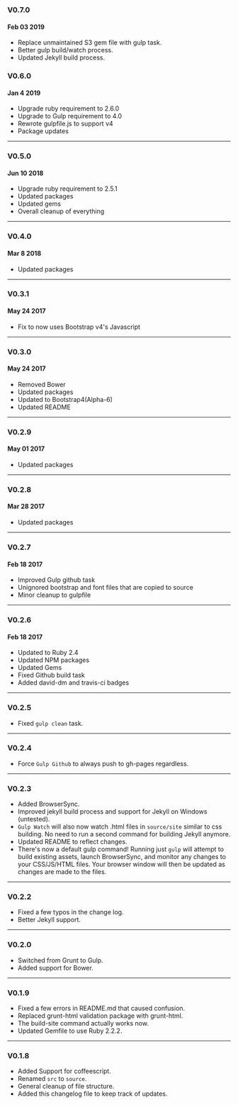 ### V0.7.0
#### Feb 03 2019
* Replace unmaintained S3 gem file with gulp task.
* Better gulp build/watch process.
* Updated Jekyll build process.

### V0.6.0
#### Jan 4 2019
* Upgrade ruby requirement to 2.6.0
* Upgrade to Gulp requirement to 4.0
* Rewrote gulpfile.js to support v4
* Package updates
---
### V0.5.0
#### Jun 10 2018
* Upgrade ruby requirement to 2.5.1
* Updated packages
* Updated gems
* Overall cleanup of everything
---
### V0.4.0
#### Mar 8 2018
* Updated packages
---
### V0.3.1
#### May 24 2017
* Fix to now uses Bootstrap v4's Javascript
---
### V0.3.0
#### May 24 2017
* Removed Bower
* Updated packages
* Updated to Bootstrap4(Alpha-6)
* Updated README
---
### V0.2.9
#### May 01 2017
* Updated packages
---
### V0.2.8
#### Mar 28 2017
* Updated packages
---
### V0.2.7
#### Feb 18 2017
* Improved Gulp github task
* Unignored bootstrap and font files that are copied to source
* Minor cleanup to gulpfile
---
### V0.2.6
#### Feb 18 2017
* Updated to Ruby 2.4
* Updated NPM packages
* Updated Gems
* Fixed Github build task
* Added david-dm and travis-ci badges
---
### V0.2.5
* Fixed `gulp clean` task.
---
### V0.2.4
* Force `Gulp Github` to always push to gh-pages regardless.
---
### V0.2.3
* Added BrowserSync.
* Improved jekyll build process and support for Jekyll on Windows (untested).
* `Gulp Watch` will also now watch .html files in `source/site` similar to css building. No need to run a second command for building Jekyll anymore.
* Updated README to reflect changes.
* There's now a default gulp command! Running just `gulp` will attempt to build existing assets, launch BrowserSync, and monitor any changes to your CSS/JS/HTML files. Your browser window will then be updated as changes are made to the files.
---
### V0.2.2
* Fixed a few typos in the change log.
* Better Jekyll support.
---
### V0.2.0
* Switched from Grunt to Gulp.
* Added support for Bower.
---
### V0.1.9
* Fixed a few errors in README.md that caused confusion.
* Replaced grunt-html validation package with grunt-html.
* The build-site command actually works now.
* Updated Gemfile to use Ruby 2.2.2.
---
### V0.1.8
* Added Support for coffeescript.
* Renamed `src` to `source`.
* General cleanup of file structure.
* Added this changelog file to keep track of updates.
